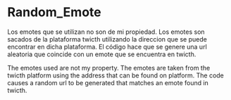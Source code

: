 # Random_Emote

Los emotes que se utilizan no son de mi propiedad. 
Los emotes son sacados de la plataforma twicth utilizando la direccion que se puede encontrar en dicha plataforma. 
El código hace que se genere una url aleatoria que coincide con un emote que se encuentra en twicth.

The emotes used are not my property.
The emotes are taken from the twicth platform using the address that can be found on platform.
The code causes a random url to be generated that matches an emote found in twicth.
